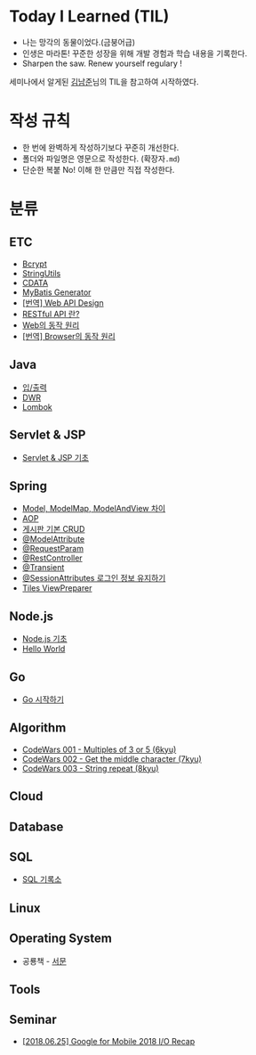 # Today I Learned (TIL)
* 나는 망각의 동물이었다.(금붕어급)
* 인생은 마라톤! 꾸준한 성장을 위해 개발 경험과 학습 내용을 기록한다.
* Sharpen the saw. Renew yourself regulary !

세미나에서 알게된 [김남준](https://github.com/namjunemy)님의 TIL을 참고하여 시작하였다.
# 작성 규칙
* 한 번에 완벽하게 작성하기보다 꾸준히 개선한다.
* 폴더와 파일명은 영문으로 작성한다. (확장자`.md`)
* 단순한 복붙 No! 이해 한 만큼만 직접 작성한다.

# 분류
## ETC
* [Bcrypt](https://github.com/Integerous/TIL/blob/master/ETC/Bcrypt.md)
* [StringUtils](https://github.com/Integerous/TIL/blob/master/ETC/StringUtils.md)
* [CDATA](https://github.com/Integerous/TIL/blob/master/ETC/CDATA.md)
* [MyBatis Generator](https://github.com/Integerous/TIL/blob/master/ETC/MyBatisGenerator.md)
* [[번역] Web API Design]()
* [RESTful API 란?](https://github.com/Integerous/TIL/blob/master/ETC/RESTful%20API.md)
* [Web의 동작 원리](https://github.com/Integerous/TIL/blob/master/ETC/HowTheWebWorks.md)
* [[번역] Browser의 동작 원리](https://github.com/Integerous/TIL/blob/master/ETC/HowBrowsersWork.md)
## Java
* [입/출력](https://github.com/Integerous/TIL/blob/master/Java/IO.md)
* [DWR](https://github.com/Integerous/TIL/blob/master/Java/DWR.md)
* [Lombok](https://github.com/Integerous/TIL/blob/master/Java/Lombok.md)
## Servlet & JSP
* [Servlet & JSP 기초](https://github.com/Integerous/TIL/blob/master/Servlet_JSP/Servlet&JSP.md)
## Spring
* [Model, ModelMap, ModelAndView 차이](https://github.com/Integerous/TIL/blob/master/Spring/Model_ModelMap_ModelAndView.md)
* [AOP](https://github.com/Integerous/TIL/blob/master/Spring/AOP.md)
* [게시판 기본 CRUD](https://github.com/Integerous/TIL/tree/master/Spring/CRUD)
* [@ModelAttribute](https://github.com/Integerous/TIL/blob/master/Spring/%40ModelAttribute.md)
* [@RequestParam](https://github.com/Integerous/TIL/blob/master/Spring/%40RequestParam.md)
* [@RestController](https://github.com/Integerous/TIL/blob/master/Spring/%40RestController.md)
* [@Transient](https://github.com/Integerous/TIL/blob/master/Spring/%40Transient.md)
* [@SessionAttributes 로그인 정보 유지하기](https://github.com/Integerous/TIL/blob/master/Spring/%40SessionAttributes.md)
* [Tiles ViewPreparer](https://github.com/Integerous/TIL/blob/master/Spring/TilesPreparer.md)
## Node.js
* [Node.js 기초](https://github.com/Integerous/TIL/tree/master/Node.js)
* [Hello World](https://github.com/Integerous/TIL/blob/master/Node.js/HelloWorld.md)
## Go
* [Go 시작하기](https://github.com/Integerous/TIL/tree/master/Go)
## Algorithm
* [CodeWars 001 - Multiples of 3 or 5 (6kyu)](https://github.com/Integerous/TIL/blob/master/Algorithm/Codewars/1_Multiples_of_3or5.md)
* [CodeWars 002 - Get the middle character (7kyu)](https://github.com/Integerous/TIL/blob/master/Algorithm/Codewars/002-Get_the_middle_character.md)
* [CodeWars 003 - String repeat (8kyu)](https://github.com/Integerous/TIL/blob/master/Algorithm/Codewars/003-String_repeat.md)
## Cloud
## Database
## SQL
* [SQL 기록소](https://github.com/Integerous/TIL/blob/master/SQL/README.md)
## Linux
## Operating System
* 공룡책 - [서문](https://github.com/Integerous/TIL/blob/master/OS/OperatingSystemConcepts/Preface.md)
## Tools
## Seminar
* [[2018.06.25] Google for Mobile 2018 I/O Recap](https://github.com/Integerous/TIL/blob/master/Seminar/Google_Mobile_IO_2018.md)

